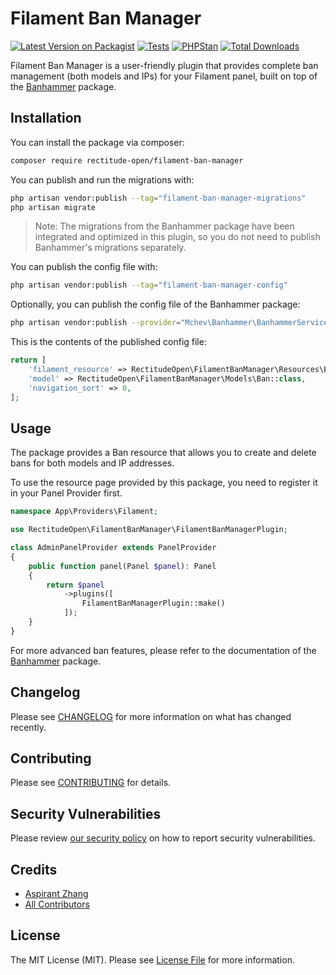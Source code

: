 # Filament Ban Manager

[![Latest Version on Packagist](https://img.shields.io/packagist/v/rectitude-open/filament-ban-manager.svg?style=flat-square)](https://packagist.org/packages/rectitude-open/filament-ban-manager)
[![Tests](https://github.com/rectitude-open/filament-ban-manager/actions/workflows/run-tests.yml/badge.svg)](https://github.com/rectitude-open/filament-ban-manager/actions/workflows/run-tests.yml)
[![PHPStan](https://img.shields.io/badge/PHPStan-level%205-brightgreen)](https://phpstan.org/)
[![Total Downloads](https://img.shields.io/packagist/dt/rectitude-open/filament-ban-manager.svg?style=flat-square)](https://packagist.org/packages/rectitude-open/filament-ban-manager)


Filament Ban Manager is a user-friendly plugin that provides complete ban management (both models and IPs) for your Filament panel, built on top of the [Banhammer](https://github.com/mchev/banhammer) package.

## Installation

You can install the package via composer:

```bash
composer require rectitude-open/filament-ban-manager
```

You can publish and run the migrations with:

```bash
php artisan vendor:publish --tag="filament-ban-manager-migrations"
php artisan migrate
```
> Note: The migrations from the Banhammer package have been integrated and optimized in this plugin, so you do not need to publish Banhammer's migrations separately.

You can publish the config file with:

```bash
php artisan vendor:publish --tag="filament-ban-manager-config"
```

Optionally, you can publish the config file of the Banhammer package:

```bash
php artisan vendor:publish --provider="Mchev\Banhammer\BanhammerServiceProvider" --tag="config"
```

This is the contents of the published config file:

```php
return [
    'filament_resource' => RectitudeOpen\FilamentBanManager\Resources\BanResource::class,
    'model' => RectitudeOpen\FilamentBanManager\Models\Ban::class,
    'navigation_sort' => 0,
];
```

## Usage

The package provides a Ban resource that allows you to create and delete bans for both models and IP addresses.

To use the resource page provided by this package, you need to register it in your Panel Provider first.

```php
namespace App\Providers\Filament;

use RectitudeOpen\FilamentBanManager\FilamentBanManagerPlugin;

class AdminPanelProvider extends PanelProvider
{
    public function panel(Panel $panel): Panel
    {
        return $panel
            ->plugins([
                FilamentBanManagerPlugin::make()
            ]);
    }
}    
```

For more advanced ban features, please refer to the documentation of the [Banhammer](https://github.com/mchev/banhammer) package.

## Changelog

Please see [CHANGELOG](CHANGELOG.md) for more information on what has changed recently.

## Contributing

Please see [CONTRIBUTING](.github/CONTRIBUTING.md) for details.

## Security Vulnerabilities

Please review [our security policy](../../security/policy) on how to report security vulnerabilities.

## Credits

- [Aspirant Zhang](https://github.com/aspirantzhang)
- [All Contributors](../../contributors)

## License

The MIT License (MIT). Please see [License File](LICENSE.md) for more information.
